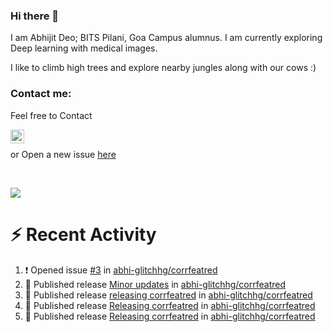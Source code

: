 ### Hi there 👋

I am Abhijit Deo; BITS Pilani, Goa Campus alumnus. I am currently exploring Deep learning with medical images.  


I like to climb high trees and explore nearby jungles along with our cows :)
### Contact me:

Feel free to Contact


[<img align="left" alt="Abhijit Deo | Gmail" width="22px" src="https://cdn.jsdelivr.net/npm/simple-icons@v3/icons/gmail.svg" />][gmail]
<br />


 or Open a new issue [here](https://github.com/abhi-glitchhg/abhi-glitchhg/issues)

[gmail]: mailto:f20190041@goa.bits-pilani.ac.in

<br>



![](https://komarev.com/ghpvc/?username=abhi-glitchhg&color=green)


# :zap: Recent Activity

<!--START_SECTION:activity-->
1. ❗ Opened issue [#3](https://github.com/abhi-glitchhg/corrfeatred/issues/3) in [abhi-glitchhg/corrfeatred](https://github.com/abhi-glitchhg/corrfeatred)
2. 🚀 Published release [Minor updates](https://github.com/abhi-glitchhg/corrfeatred/releases/tag/0.0.3.2) in [abhi-glitchhg/corrfeatred](https://github.com/abhi-glitchhg/corrfeatred)
3. 🚀 Published release [releasing corrfeatred](https://github.com/abhi-glitchhg/corrfeatred/releases/tag/0.0.3.1) in [abhi-glitchhg/corrfeatred](https://github.com/abhi-glitchhg/corrfeatred)
4. 🚀 Published release [Releasing corrfeatred](https://github.com/abhi-glitchhg/corrfeatred/releases/tag/0.0.3) in [abhi-glitchhg/corrfeatred](https://github.com/abhi-glitchhg/corrfeatred)
5. 🚀 Published release [Releasing corrfeatred](https://github.com/abhi-glitchhg/corrfeatred/releases/tag/0.0.0) in [abhi-glitchhg/corrfeatred](https://github.com/abhi-glitchhg/corrfeatred)
<!--END_SECTION:activity-->
